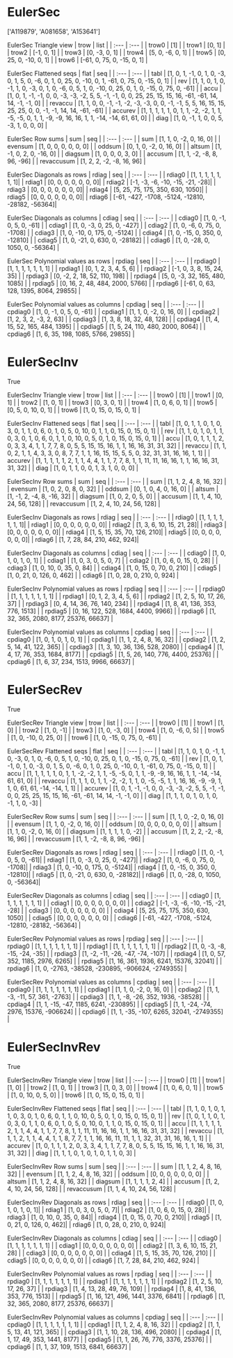 # EulerSec
['A119879', 'A081658', 'A153641']

EulerSec Triangle view
| trow  |  list  |
| :---  |  :---  |
| trow0 | [1] |
| trow1 | [0, 1] |
| trow2 | [-1, 0, 1] |
| trow3 | [0, -3, 0, 1] |
| trow4 | [5, 0, -6, 0, 1] |
| trow5 | [0, 25, 0, -10, 0, 1] |
| trow6 | [-61, 0, 75, 0, -15, 0, 1] |

EulerSec Flattened seqs
| flat      |   seq  |
| :---      |  :---  |
| tabl     | [1, 0, 1, -1, 0, 1, 0, -3, 0, 1, 5, 0, -6, 0, 1, 0, 25, 0, -10, 0, 1, -61, 0, 75, 0, -15, 0, 1] |
| rev      | [1, 1, 0, 1, 0, -1, 1, 0, -3, 0, 1, 0, -6, 0, 5, 1, 0, -10, 0, 25, 0, 1, 0, -15, 0, 75, 0, -61] |
| accu     | [1, 0, 1, -1, -1, 0, 0, -3, -3, -2, 5, 5, -1, -1, 0, 0, 25, 25, 15, 15, 16, -61, -61, 14, 14, -1, -1, 0] |
| revaccu  | [1, 1, 0, 0, -1, -1, -2, -3, -3, 0, 0, -1, -1, 5, 5, 16, 15, 15, 25, 25, 0, 0, -1, -1, 14, 14, -61, -61] |
| accurev  | [1, 1, 1, 1, 1, 0, 1, 1, -2, -2, 1, 1, -5, -5, 0, 1, 1, -9, -9, 16, 16, 1, 1, -14, -14, 61, 61, 0] |
| diag     | [1, 0, -1, 1, 0, 0, 5, -3, 1, 0, 0, 0] |

EulerSec Row sums
| sum        |   seq  |
| :---       |  :---  |
| sum       | [1, 1, 0, -2, 0, 16, 0] |
| evensum   | [1, 0, 0, 0, 0, 0, 0] |
| oddsum    | [0, 1, 0, -2, 0, 16, 0] |
| altsum    | [1, -1, 0, 2, 0, -16, 0] |
| diagsum   | [1, 0, 0, 0, 3, 0] |
| accusum   | [1, 1, -2, -8, 8, 96, -96] |
| revaccusum | [1, 2, 2, -2, -8, 16, 96] |

EulerSec Diagonals as rows
| rdiag  |   seq  |
| :---   |  :---  |
| rdiag0 | [1, 1, 1, 1, 1, 1, 1]|
| rdiag1 | [0, 0, 0, 0, 0, 0, 0]|
| rdiag2 | [-1, -3, -6, -10, -15, -21, -28]|
| rdiag3 | [0, 0, 0, 0, 0, 0, 0]|
| rdiag4 | [5, 25, 75, 175, 350, 630, 1050]|
| rdiag5 | [0, 0, 0, 0, 0, 0, 0]|
| rdiag6 | [-61, -427, -1708, -5124, -12810, -28182, -56364]|

EulerSec Diagonals as columns
| cdiag  |   seq  |
| :---   |  :---  |
| cdiag0 | [1, 0, -1, 0, 5, 0, -61] |
| cdiag1 | [1, 0, -3, 0, 25, 0, -427] |
| cdiag2 | [1, 0, -6, 0, 75, 0, -1708] |
| cdiag3 | [1, 0, -10, 0, 175, 0, -5124] |
| cdiag4 | [1, 0, -15, 0, 350, 0, -12810] |
| cdiag5 | [1, 0, -21, 0, 630, 0, -28182] |
| cdiag6 | [1, 0, -28, 0, 1050, 0, -56364] |

EulerSec Polynomial values as rows
| rpdiag  |   seq  |
| :---    |  :---  |
| rpdiag0 | [1, 1, 1, 1, 1, 1, 1] |
| rpdiag1 | [0, 1, 2, 3, 4, 5, 6] |
| rpdiag2 | [-1, 0, 3, 8, 15, 24, 35] |
| rpdiag3 | [0, -2, 2, 18, 52, 110, 198] |
| rpdiag4 | [5, 0, -3, 32, 165, 480, 1085] |
| rpdiag5 | [0, 16, 2, 48, 484, 2000, 5766] |
| rpdiag6 | [-61, 0, 63, 128, 1395, 8064, 29855] |

EulerSec Polynomial values as columns
| cpdiag  |   seq  |
| :---    |  :---  |
| cpdiag0 | [1, 0, -1, 0, 5, 0, -61] |
| cpdiag1 | [1, 1, 0, -2, 0, 16, 0] |
| cpdiag2 | [1, 2, 3, 2, -3, 2, 63] |
| cpdiag3 | [1, 3, 8, 18, 32, 48, 128] |
| cpdiag4 | [1, 4, 15, 52, 165, 484, 1395] |
| cpdiag5 | [1, 5, 24, 110, 480, 2000, 8064] |
| cpdiag6 | [1, 6, 35, 198, 1085, 5766, 29855] |

# EulerSecInv
True

EulerSecInv Triangle view
| trow  |  list  |
| :---  |  :---  |
| trow0 | [1] |
| trow1 | [0, 1] |
| trow2 | [1, 0, 1] |
| trow3 | [0, 3, 0, 1] |
| trow4 | [1, 0, 6, 0, 1] |
| trow5 | [0, 5, 0, 10, 0, 1] |
| trow6 | [1, 0, 15, 0, 15, 0, 1] |

EulerSecInv Flattened seqs
| flat      |   seq  |
| :---      |  :---  |
| tabl     | [1, 0, 1, 1, 0, 1, 0, 3, 0, 1, 1, 0, 6, 0, 1, 0, 5, 0, 10, 0, 1, 1, 0, 15, 0, 15, 0, 1] |
| rev      | [1, 1, 0, 1, 0, 1, 1, 0, 3, 0, 1, 0, 6, 0, 1, 1, 0, 10, 0, 5, 0, 1, 0, 15, 0, 15, 0, 1] |
| accu     | [1, 0, 1, 1, 1, 2, 0, 3, 3, 4, 1, 1, 7, 7, 8, 0, 5, 5, 15, 15, 16, 1, 1, 16, 16, 31, 31, 32] |
| revaccu  | [1, 1, 0, 2, 1, 1, 4, 3, 3, 0, 8, 7, 7, 1, 1, 16, 15, 15, 5, 5, 0, 32, 31, 31, 16, 16, 1, 1] |
| accurev  | [1, 1, 1, 1, 1, 2, 1, 1, 4, 4, 1, 1, 7, 7, 8, 1, 1, 11, 11, 16, 16, 1, 1, 16, 16, 31, 31, 32] |
| diag     | [1, 0, 1, 1, 0, 0, 1, 3, 1, 0, 0, 0] |

EulerSecInv Row sums
| sum        |   seq  |
| :---       |  :---  |
| sum       | [1, 1, 2, 4, 8, 16, 32] |
| evensum   | [1, 0, 2, 0, 8, 0, 32] |
| oddsum    | [0, 1, 0, 4, 0, 16, 0] |
| altsum    | [1, -1, 2, -4, 8, -16, 32] |
| diagsum   | [1, 0, 2, 0, 5, 0] |
| accusum   | [1, 1, 4, 10, 24, 56, 128] |
| revaccusum | [1, 2, 4, 10, 24, 56, 128] |

EulerSecInv Diagonals as rows
| rdiag  |   seq  |
| :---   |  :---  |
| rdiag0 | [1, 1, 1, 1, 1, 1, 1]|
| rdiag1 | [0, 0, 0, 0, 0, 0, 0]|
| rdiag2 | [1, 3, 6, 10, 15, 21, 28]|
| rdiag3 | [0, 0, 0, 0, 0, 0, 0]|
| rdiag4 | [1, 5, 15, 35, 70, 126, 210]|
| rdiag5 | [0, 0, 0, 0, 0, 0, 0]|
| rdiag6 | [1, 7, 28, 84, 210, 462, 924]|

EulerSecInv Diagonals as columns
| cdiag  |   seq  |
| :---   |  :---  |
| cdiag0 | [1, 0, 1, 0, 1, 0, 1] |
| cdiag1 | [1, 0, 3, 0, 5, 0, 7] |
| cdiag2 | [1, 0, 6, 0, 15, 0, 28] |
| cdiag3 | [1, 0, 10, 0, 35, 0, 84] |
| cdiag4 | [1, 0, 15, 0, 70, 0, 210] |
| cdiag5 | [1, 0, 21, 0, 126, 0, 462] |
| cdiag6 | [1, 0, 28, 0, 210, 0, 924] |

EulerSecInv Polynomial values as rows
| rpdiag  |   seq  |
| :---    |  :---  |
| rpdiag0 | [1, 1, 1, 1, 1, 1, 1] |
| rpdiag1 | [0, 1, 2, 3, 4, 5, 6] |
| rpdiag2 | [1, 2, 5, 10, 17, 26, 37] |
| rpdiag3 | [0, 4, 14, 36, 76, 140, 234] |
| rpdiag4 | [1, 8, 41, 136, 353, 776, 1513] |
| rpdiag5 | [0, 16, 122, 528, 1684, 4400, 9966] |
| rpdiag6 | [1, 32, 365, 2080, 8177, 25376, 66637] |

EulerSecInv Polynomial values as columns
| cpdiag  |   seq  |
| :---    |  :---  |
| cpdiag0 | [1, 0, 1, 0, 1, 0, 1] |
| cpdiag1 | [1, 1, 2, 4, 8, 16, 32] |
| cpdiag2 | [1, 2, 5, 14, 41, 122, 365] |
| cpdiag3 | [1, 3, 10, 36, 136, 528, 2080] |
| cpdiag4 | [1, 4, 17, 76, 353, 1684, 8177] |
| cpdiag5 | [1, 5, 26, 140, 776, 4400, 25376] |
| cpdiag6 | [1, 6, 37, 234, 1513, 9966, 66637] |

# EulerSecRev
True

EulerSecRev Triangle view
| trow  |  list  |
| :---  |  :---  |
| trow0 | [1] |
| trow1 | [1, 0] |
| trow2 | [1, 0, -1] |
| trow3 | [1, 0, -3, 0] |
| trow4 | [1, 0, -6, 0, 5] |
| trow5 | [1, 0, -10, 0, 25, 0] |
| trow6 | [1, 0, -15, 0, 75, 0, -61] |

EulerSecRev Flattened seqs
| flat      |   seq  |
| :---      |  :---  |
| tabl     | [1, 1, 0, 1, 0, -1, 1, 0, -3, 0, 1, 0, -6, 0, 5, 1, 0, -10, 0, 25, 0, 1, 0, -15, 0, 75, 0, -61] |
| rev      | [1, 0, 1, -1, 0, 1, 0, -3, 0, 1, 5, 0, -6, 0, 1, 0, 25, 0, -10, 0, 1, -61, 0, 75, 0, -15, 0, 1] |
| accu     | [1, 1, 1, 1, 1, 0, 1, 1, -2, -2, 1, 1, -5, -5, 0, 1, 1, -9, -9, 16, 16, 1, 1, -14, -14, 61, 61, 0] |
| revaccu  | [1, 1, 1, 0, 1, 1, -2, -2, 1, 1, 0, -5, -5, 1, 1, 16, 16, -9, -9, 1, 1, 0, 61, 61, -14, -14, 1, 1] |
| accurev  | [1, 0, 1, -1, -1, 0, 0, -3, -3, -2, 5, 5, -1, -1, 0, 0, 25, 25, 15, 15, 16, -61, -61, 14, 14, -1, -1, 0] |
| diag     | [1, 1, 1, 0, 1, 0, 1, 0, -1, 1, 0, -3] |

EulerSecRev Row sums
| sum        |   seq  |
| :---       |  :---  |
| sum       | [1, 1, 0, -2, 0, 16, 0] |
| evensum   | [1, 1, 0, -2, 0, 16, 0] |
| oddsum    | [0, 0, 0, 0, 0, 0, 0] |
| altsum    | [1, 1, 0, -2, 0, 16, 0] |
| diagsum   | [1, 1, 1, 1, 0, -2] |
| accusum   | [1, 2, 2, -2, -8, 16, 96] |
| revaccusum | [1, 1, -2, -8, 8, 96, -96] |

EulerSecRev Diagonals as rows
| rdiag  |   seq  |
| :---   |  :---  |
| rdiag0 | [1, 0, -1, 0, 5, 0, -61]|
| rdiag1 | [1, 0, -3, 0, 25, 0, -427]|
| rdiag2 | [1, 0, -6, 0, 75, 0, -1708]|
| rdiag3 | [1, 0, -10, 0, 175, 0, -5124]|
| rdiag4 | [1, 0, -15, 0, 350, 0, -12810]|
| rdiag5 | [1, 0, -21, 0, 630, 0, -28182]|
| rdiag6 | [1, 0, -28, 0, 1050, 0, -56364]|

EulerSecRev Diagonals as columns
| cdiag  |   seq  |
| :---   |  :---  |
| cdiag0 | [1, 1, 1, 1, 1, 1, 1] |
| cdiag1 | [0, 0, 0, 0, 0, 0, 0] |
| cdiag2 | [-1, -3, -6, -10, -15, -21, -28] |
| cdiag3 | [0, 0, 0, 0, 0, 0, 0] |
| cdiag4 | [5, 25, 75, 175, 350, 630, 1050] |
| cdiag5 | [0, 0, 0, 0, 0, 0, 0] |
| cdiag6 | [-61, -427, -1708, -5124, -12810, -28182, -56364] |

EulerSecRev Polynomial values as rows
| rpdiag  |   seq  |
| :---    |  :---  |
| rpdiag0 | [1, 1, 1, 1, 1, 1, 1] |
| rpdiag1 | [1, 1, 1, 1, 1, 1, 1] |
| rpdiag2 | [1, 0, -3, -8, -15, -24, -35] |
| rpdiag3 | [1, -2, -11, -26, -47, -74, -107] |
| rpdiag4 | [1, 0, 57, 352, 1185, 2976, 6265] |
| rpdiag5 | [1, 16, 361, 1936, 6241, 15376, 32041] |
| rpdiag6 | [1, 0, -2763, -38528, -230895, -906624, -2749355] |

EulerSecRev Polynomial values as columns
| cpdiag  |   seq  |
| :---    |  :---  |
| cpdiag0 | [1, 1, 1, 1, 1, 1, 1] |
| cpdiag1 | [1, 1, 0, -2, 0, 16, 0] |
| cpdiag2 | [1, 1, -3, -11, 57, 361, -2763] |
| cpdiag3 | [1, 1, -8, -26, 352, 1936, -38528] |
| cpdiag4 | [1, 1, -15, -47, 1185, 6241, -230895] |
| cpdiag5 | [1, 1, -24, -74, 2976, 15376, -906624] |
| cpdiag6 | [1, 1, -35, -107, 6265, 32041, -2749355] |

# EulerSecInvRev
True

EulerSecInvRev Triangle view
| trow  |  list  |
| :---  |  :---  |
| trow0 | [1] |
| trow1 | [1, 0] |
| trow2 | [1, 0, 1] |
| trow3 | [1, 0, 3, 0] |
| trow4 | [1, 0, 6, 0, 1] |
| trow5 | [1, 0, 10, 0, 5, 0] |
| trow6 | [1, 0, 15, 0, 15, 0, 1] |

EulerSecInvRev Flattened seqs
| flat      |   seq  |
| :---      |  :---  |
| tabl     | [1, 1, 0, 1, 0, 1, 1, 0, 3, 0, 1, 0, 6, 0, 1, 1, 0, 10, 0, 5, 0, 1, 0, 15, 0, 15, 0, 1] |
| rev      | [1, 0, 1, 1, 0, 1, 0, 3, 0, 1, 1, 0, 6, 0, 1, 0, 5, 0, 10, 0, 1, 1, 0, 15, 0, 15, 0, 1] |
| accu     | [1, 1, 1, 1, 1, 2, 1, 1, 4, 4, 1, 1, 7, 7, 8, 1, 1, 11, 11, 16, 16, 1, 1, 16, 16, 31, 31, 32] |
| revaccu  | [1, 1, 1, 2, 1, 1, 4, 4, 1, 1, 8, 7, 7, 1, 1, 16, 16, 11, 11, 1, 1, 32, 31, 31, 16, 16, 1, 1] |
| accurev  | [1, 0, 1, 1, 1, 2, 0, 3, 3, 4, 1, 1, 7, 7, 8, 0, 5, 5, 15, 15, 16, 1, 1, 16, 16, 31, 31, 32] |
| diag     | [1, 1, 1, 0, 1, 0, 1, 0, 1, 1, 0, 3] |

EulerSecInvRev Row sums
| sum        |   seq  |
| :---       |  :---  |
| sum       | [1, 1, 2, 4, 8, 16, 32] |
| evensum   | [1, 1, 2, 4, 8, 16, 32] |
| oddsum    | [0, 0, 0, 0, 0, 0, 0] |
| altsum    | [1, 1, 2, 4, 8, 16, 32] |
| diagsum   | [1, 1, 1, 1, 2, 4] |
| accusum   | [1, 2, 4, 10, 24, 56, 128] |
| revaccusum | [1, 1, 4, 10, 24, 56, 128] |

EulerSecInvRev Diagonals as rows
| rdiag  |   seq  |
| :---   |  :---  |
| rdiag0 | [1, 0, 1, 0, 1, 0, 1]|
| rdiag1 | [1, 0, 3, 0, 5, 0, 7]|
| rdiag2 | [1, 0, 6, 0, 15, 0, 28]|
| rdiag3 | [1, 0, 10, 0, 35, 0, 84]|
| rdiag4 | [1, 0, 15, 0, 70, 0, 210]|
| rdiag5 | [1, 0, 21, 0, 126, 0, 462]|
| rdiag6 | [1, 0, 28, 0, 210, 0, 924]|

EulerSecInvRev Diagonals as columns
| cdiag  |   seq  |
| :---   |  :---  |
| cdiag0 | [1, 1, 1, 1, 1, 1, 1] |
| cdiag1 | [0, 0, 0, 0, 0, 0, 0] |
| cdiag2 | [1, 3, 6, 10, 15, 21, 28] |
| cdiag3 | [0, 0, 0, 0, 0, 0, 0] |
| cdiag4 | [1, 5, 15, 35, 70, 126, 210] |
| cdiag5 | [0, 0, 0, 0, 0, 0, 0] |
| cdiag6 | [1, 7, 28, 84, 210, 462, 924] |

EulerSecInvRev Polynomial values as rows
| rpdiag  |   seq  |
| :---    |  :---  |
| rpdiag0 | [1, 1, 1, 1, 1, 1, 1] |
| rpdiag1 | [1, 1, 1, 1, 1, 1, 1] |
| rpdiag2 | [1, 2, 5, 10, 17, 26, 37] |
| rpdiag3 | [1, 4, 13, 28, 49, 76, 109] |
| rpdiag4 | [1, 8, 41, 136, 353, 776, 1513] |
| rpdiag5 | [1, 16, 121, 496, 1441, 3376, 6841] |
| rpdiag6 | [1, 32, 365, 2080, 8177, 25376, 66637] |

EulerSecInvRev Polynomial values as columns
| cpdiag  |   seq  |
| :---    |  :---  |
| cpdiag0 | [1, 1, 1, 1, 1, 1, 1] |
| cpdiag1 | [1, 1, 2, 4, 8, 16, 32] |
| cpdiag2 | [1, 1, 5, 13, 41, 121, 365] |
| cpdiag3 | [1, 1, 10, 28, 136, 496, 2080] |
| cpdiag4 | [1, 1, 17, 49, 353, 1441, 8177] |
| cpdiag5 | [1, 1, 26, 76, 776, 3376, 25376] |
| cpdiag6 | [1, 1, 37, 109, 1513, 6841, 66637] |

